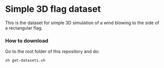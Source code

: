 # Simple 3D flag dataset

This is the dataset for simple 3D simulation of a wind blowing to the side of a rectangular flag.

### How to download

Go to the root folder of this repository and do:

    sh get-datasets.sh
